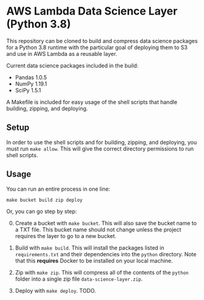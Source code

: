 # AWS Lambda Data Science Layer (Python 3.8)

This repository can be cloned to build and compress data science packages for
a Python 3.8 runtime with the particular goal of deploying them to S3 and use
in AWS Lambda as a reusable layer.

Current data science packages included in the build:
  - Pandas 1.0.5
  - NumPy 1.19.1
  - SciPy 1.5.1

A Makefile is included for easy usage of the shell scripts that handle
building, zipping, and deploying. 

## Setup

In order to use the shell scripts and for building, zipping, and deploying, you
must run `make allow`. This will give the correct directory permissions to run
shell scripts.

## Usage

You can run an entire process in one line:

```
make bucket build zip deploy
```

Or, you can go step by step:

0. Create a bucket with `make bucket`. This will also save the bucket name to
   a TXT file. This bucket name should not change unless the project requires
   the layer to go to a new bucket.

1. Build with `make build`. This will install the packages listed in
   `requirements.txt` and their dependencies into the `python` directory.
   Note that this **requires** Docker to be installed on your local machine.

2. Zip with `make zip`. This will compress all of the contents of the `python`
   folder into a single zip file `data-science-layer.zip`.

3. Deploy with `make deploy`. TODO.

